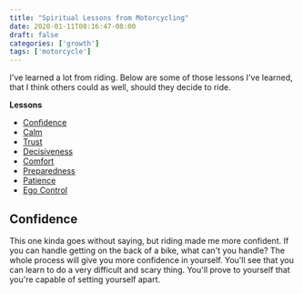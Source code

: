 ```yaml
---
title: "Spiritual Lessons from Motorcycling"
date: 2020-01-11T08:16:47-08:00
draft: false
categories: ['growth']
tags: ['motorcycle']
---
```


I've learned a lot from riding. Below are some of those lessons I've learned,
that I think others could as well, should they decide to ride.


**Lessons**

* [Confidence](#confidence)
* [Calm](#calm)
* [Trust](#trust)
* [Decisiveness](#decisiveness)
* [Comfort](#comfort)
* [Preparedness](#preparedness)
* [Patience](#patience)
* [Ego Control](#ego)


## Confidence <a id="confidence">

This one kinda goes without saying, but riding made me more confident. If you
can handle getting on the back of a bike, what can't you handle? The whole
process will give you more confidence in yourself. You'll see that you can
learn to do a very difficult and scary thing. You'll prove to yourself that
you're capable of setting yourself apart.
